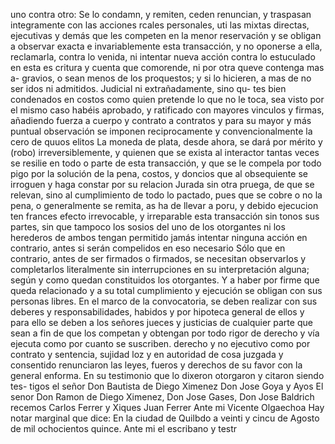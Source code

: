 uno contra otro: Se lo condamn, y remiten, ceden renuncian, y traspasan integramente con las acciones rcales personales, uti
las mixtas directas, ejecutivas y demás que les competen en la menor reservación y se obligan a observar exacta e invariablemente esta transacción, y no oponerse a ella, reclamarla, contra lo venida, ni intentar nueva acción contra lo estuculado en esta es
critura y cuenta que comorende, ni por otra queve contenga mas a- gravios, o sean menos de los proquestos; y si lo hicieren, a mas de no ser idos ni admitidos. Judicial ni extrañadamente, sino qu- tes bien condenados en costos como quien pretende lo que no le
toca, sea visto por el mismo caso habéis aprobado, y ratificado con mayores vinculos y firmas, añadiendo fuerza a cuerpo y contrato a contratos y para su mayor y más puntual observación se imponen reciprocamente y convencionalmente la cero de quuos elitos
La moneda de plata, desde ahora, se dará por mérito y (robo) irreversiblemente, y quienen que se exista al interactor tantas veces se resilie en todo o parte de esta transacción, y que se le compela por todo pigo por la solución de la pena, costos, y
doncios que al obsequiente se irroguen y haga constar por su relacion Jurada sin otra pruega, de que se relevan, sino al cumplimiento de todo lo pactado, pues que se cobre o no la pena, o generalmente se remita, as ha de llevar a poru, y debido ejecucion ten frances
efecto irrevocable, y irreparable esta transacción sin tonos sus partes, sin que tampoco los sosios del uno de los otorgantes ni los herederos de ambos tengan permitido jamás intentar ninguna acción en contrario, antes si serán compelidos en eso necesario
Sólo que en contrario, antes de ser firmados o firmados, se necesitan observarlos y completarlos literalmente sin interrupciones en su interpretación alguna; según y como quedan constituidos los otorgantes. Y a haber por firme que queda relacionado y a su total cumplimiento y ejecución se obligan con sus personas libres.
En el marco de la convocatoria, se deben realizar con sus deberes y responsabilidades, habidos y por hipoteca general de ellos y para ello se deben a los señores jueces y justicias de cualquier parte que sean a fin de que los competan y obtengan por todo rigor de derecho y vía ejecuta como por cuanto se suscriben.
derecho y no ejecutivo como por contrato y sentencia, sujidad loz y en autoridad de cosa juzgada y consentido renunciaron las leyes, fueros y derechos de su favor con la general enforma. En su testimonio que lo dixeron otorgaron y citaron siendo tes- tigos el señor Don Bautista de Diego Ximenez Don Jose Goya y
Ayos El senor Don Ramon de Diego Ximenez, Don Jose Gases, Don Jose Baldrich recemos
Carlos Ferrer y Xiques
Juan Ferrer
Ante mi
Vicente Olgaechoa
Hay notar marginal que dice: En la ciudad de Quilbdo a veinti y cincu de Agosto de mil ochocientos quince. Ante mi el escribano y testr